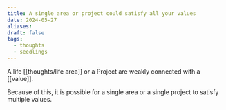 ```yaml
---
title: A single area or project could satisfy all your values
date: 2024-05-27
aliases: 
draft: false
tags:
  - thoughts
  - seedlings
---
```

A life [[thoughts/life area]] or a Project are weakly connected with a [[value]].

Because of this, it is possible for a single area or a single project to satisfy multiple values.